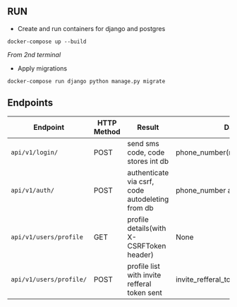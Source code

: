 ## RUN
* Create and run containers for django and postgres
```
docker-compose up --build
```

*From 2nd terminal*

* Apply migrations
```
docker-compose run django python manage.py migrate
```

## Endpoints

|Endpoint|HTTP Method|Result|Data|
| ------ | --------- | ---- | --- |
|```api/v1/login/```|POST|send sms code, code stores int db|phone_number(regex=9\d{9})|
|```api/v1/auth/```|POST|authenticate via csrf, code autodeleting from db|phone_number and code|
|```api/v1/users/profile```|GET|profile details(with X-CSRFToken header)|None|
|```api/v1/users/profile/```|POST|profile list with invite refferal token sent|invite_refferal_token(regex=\d{6})|
